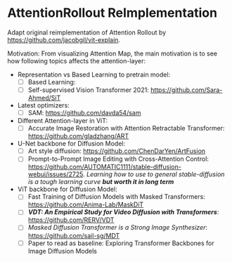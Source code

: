 # AttentionRollout ReImplementation
Adapt original reimplementation of Attention Rollout by https://github.com/jacobgil/vit-explain.

Motivation: From visualizing Attention Map, the main motivation is to see how following topics affects the attention-layer:
- Representation vs Based Learning to pretrain model:
     - [ ] Based Learning:
     - [ ] Self-supervised Vision Transformer 2021: https://github.com/Sara-Ahmed/SiT
           
- Latest optimizers:
     - [ ] SAM: https://github.com/davda54/sam 

- Different Attention-layer in ViT:
     - [ ] Accurate Image Restoration with Attention Retractable Transformer: https://github.com/gladzhang/ART

- U-Net backbone for Diffusion Model:
     - [ ] Art style diffusion: https://github.com/ChenDarYen/ArtFusion
     - [ ] Prompt-to-Prompt Image Editing with Cross-Attention Control: https://github.com/AUTOMATIC1111/stable-diffusion-webui/issues/2725. *Learning how to use to general stable-diffusion is a tough learning curve ___but worth it in long term___*

- ViT backbone for Diffusion Model:
     - [ ] Fast Training of Diffusion Models with Masked Transformers: https://github.com/Anima-Lab/MaskDiT
     - [ ] ***VDT: An Empirical Study for Video Diffusion with Transformers***: https://github.com/RERV/VDT
     - [ ] *Masked Diffusion Transformer is a Strong Image Synthesizer*: https://github.com/sail-sg/MDT
     - [ ] Paper to read as baseline: Exploring Transformer Backbones for Image Diffusion Models
